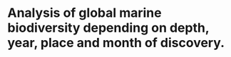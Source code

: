 <h1> Analysis of global marine biodiversity depending on depth, year, place and month of discovery. </h1>
